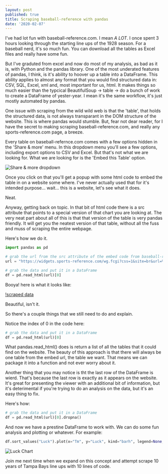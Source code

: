 ```yaml
---
layout: post
published: true
title: Scraping baseball-reference with pandas
date: '2020-02-07'
---
```


I've had lot fun with baseball-reference.com. I mean *A LOT*. I once spent 3 hours looking through the starting line ups of the 1928 season. For a baseball nerd, it's so much fun. You can download all the tables as Excel files and really have some fun.

But I've graduted from excel and now do most of my analysis, as bad as it is, with Python and the pandas library. One of the most underated features of pandas, I think, is it's ability to hoover up a table into a DataFrame. This ability applies to almost any format that you would find structured data in: CSV, SQL, Excel, xml and, most important for us, html. It makes things so much easier than the typcical BeautifulSoup -> table -> do a bunch of work to create a DataFrame of yester-year. I mean it's the same workflow, it's just mostly automated by pandas. 

One issue with scraping from the wild wild web is that the 'table', that holds the structured data, is not always transparant in the DOM structure of the website. This is where pandas would stumble. But, fear not dear reader, for I have the secret to making scraping baseball-reference.com, and really any sports-reference.com page, a breeze. 

Every table on baseball-refernce.com comes with a few options hidden in the 'Share & more' menu. In this dropdown menu you'll see a few options, including export options to CSV and Excel. But that's not what we are looking for. What we are looking for is the 'Embed this Table' option.

![Share & more dropdown](https://imgur.com/a/ibyiAbh)

Once you click on that you'll get a popup with some html code to embed the table in on a website some where. I've never actually used that for it's intended purpose... wait... this is a website, let's see what it does.

<script type="text/javascript" src="https://widgets.sports-reference.com/wg.fcgi?css=1&site=br&url=%2Fleagues%2FMLB%2F1928.shtml&div=div_expanded_standings_overall"></script>

Neat.

Anyway, getting back on topic. In that bit of html code there is a src attribute that points to a special version of that chart you are looking at. The very neat part about all of this is that that version of the table is very pandas friendly. It will get you the neatest version of that table, without all the fuss and muss of scraping the entire webpage.

Here's how we do it.

```python
import pandas as pd

# grab the url from the src attribute of the embed code from baseball-reference.com
url = "https://widgets.sports-reference.com/wg.fcgi?css=1&site=br&url=%2Fleagues%2FMLB%2F1928.shtml&div=div_expanded_standings_overall"

# grab the data and put it in a DataFrame
df = pd.read_html(url)[0]
```

Booya! here is what it looks like:

[!scraped data](https://imgur.com/a/qTMt0w1)

Beautiful, isn't it.

So there's a couple things that we still need to do and explain.

Notice the index of 0 in the code here:

```python
# grab the data and put it in a DataFrame
df = pd.read_html(url)[0]
```

What pandas.read_html() does is return a list of all the tables that it could find on the website. The beauty of this approach is that there will always be one table from the embed url, the table we want. That means we can package it into a function and not ever worry about it.

Another thing that you may notice is tht the last row of the DataFrame is wierd. That's because the last row is exactly as it appears on the website. It's great for presenting the viewer with an additional bit of information, but it's deterimental if you're trying to do an analysis on the data, but it's an easy thing to fix. 

Here's how:

```python
# grab the data and put it in a DataFrame
df = pd.read_html(url)[0].dropna()
```

And now we have a prestine DataFrame to work with. We can do some fun analysis and plotting or whatever. For example:

```python
df.sort_values("Luck").plot(x="Tm", y="Luck", kind="barh", legend=None, figsize=(10,10), title="Team Luck in 1928")
```

![Luck Chart](https://imgur.com/a/ufTTegr)


Join me next time when we expand on this concept and attempt scrape 10 years of Tampa Bays line ups with  10 lines of code.